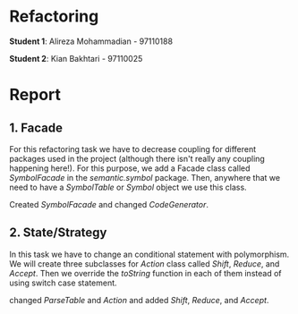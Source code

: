 Refactoring
==============

**Student 1**: Alireza Mohammadian - 97110188

**Student 2**: Kian Bakhtari - 97110025

# Report

## 1. Facade

For this refactoring task we have to decrease coupling for different packages used in the project (although there isn't really any coupling happening here!). For this purpose, we add a Facade class called _SymbolFacade_ in the _semantic.symbol_ package. Then, anywhere that we need to have a _SymbolTable_ or _Symbol_ object we use this class.

Created _SymbolFacade_ and changed _CodeGenerator_.

## 2. State/Strategy

In this task we have to change an conditional statement with polymorphism. We will create three subclasses for _Action_ class called _Shift_, _Reduce_, and _Accept_. Then we override the _toString_ function in each of them instead of using switch case statement.

changed _ParseTable_ and _Action_ and added _Shift_, _Reduce_, and _Accept_.


